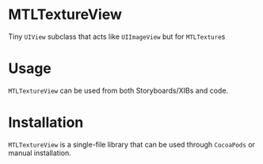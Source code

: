 # MTLTextureView

Tiny `UIView` subclass that acts like `UIImageView` but for `MTLTexture`s

# Usage

`MTLTextureView` can be used from both Storyboards/XIBs and code. 

# Installation

`MTLTextureView` is a single-file library that can be used through `CocoaPods` or manual installation.
